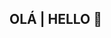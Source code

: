 ## OLÁ | HELLO 👋

<!--

- 🌱 Atualmente estou aprendendo no Curso Em Video
- 👯 Procuro colaborar em Projetos
- 🤔 Estou procurando ajuda com progamaçao
- 💬 Pergunte-me sobre Qualquer Coisa
- 📫 Como entrar em contato comigo: heitorberg114@gmail.com
-->


<!--

- 🌱 I am currently learning on the Curso Em Vídeo
- 👯 I'm looking to collaborate on projects
- 🤔 I'm looking for help with programming
- 💬 Ask me about Anything
- 📫 How to contact me: heitorberg114@gmail.com
-->
